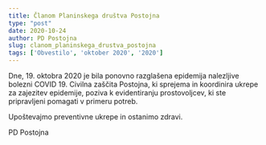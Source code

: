 ```yaml
---
title: Članom Planinskega društva Postojna
type: "post"
date: 2020-10-24
author: PD Postojna
slug: clanom_planinskega_drustva_postojna
tags: ['Obvestilo', 'oktober 2020', '2020']
---
```


Dne, 19. oktobra 2020 je bila ponovno razglašena epidemija nalezljive bolezni COVID 19. Civilna zaščita Postojna, ki sprejema in koordinira ukrepe za zajezitev epidemije, poziva k evidentiranju prostovoljcev, ki ste pripravljeni pomagati v primeru potreb.

Upoštevajmo preventivne ukrepe in ostanimo zdravi.

PD Postojna
